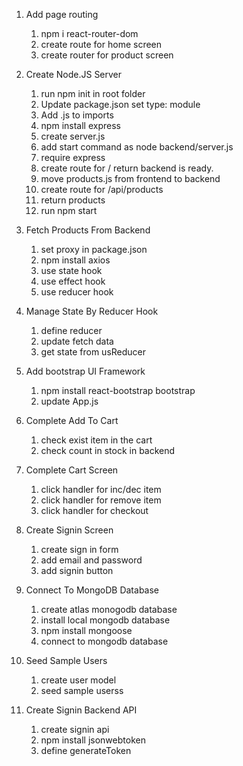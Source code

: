 1. Add page routing

   1. npm i react-router-dom
   2. create route for home screen
   3. create router for product screen

2. Create Node.JS Server

   1. run npm init in root folder
   2. Update package.json set type: module
   3. Add .js to imports
   4. npm install express
   5. create server.js
   6. add start command as node backend/server.js
   7. require express
   8. create route for / return backend is ready.
   9. move products.js from frontend to backend
   10. create route for /api/products
   11. return products
   12. run npm start

3. Fetch Products From Backend

   1. set proxy in package.json
   2. npm install axios
   3. use state hook
   4. use effect hook
   5. use reducer hook

4. Manage State By Reducer Hook

   1. define reducer
   2. update fetch data
   3. get state from usReducer

5. Add bootstrap UI Framework

   1. npm install react-bootstrap bootstrap
   2. update App.js

6. Complete Add To Cart

   1. check exist item in the cart
   2. check count in stock in backend

7. Complete Cart Screen
   1. click handler for inc/dec item
   2. click handler for remove item
   3. click handler for checkout
8. Create Signin Screen
   1. create sign in form
   2. add email and password
   3. add signin button
9. Connect To MongoDB Database
   1. create atlas monogodb database
   2. install local mongodb database
   3. npm install mongoose
   4. connect to mongodb database
10. Seed Sample Users
    1. create user model
    2. seed sample userss
11. Create Signin Backend API
    1. create signin api
    2. npm install jsonwebtoken
    3. define generateToken

